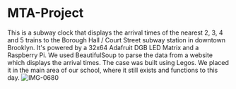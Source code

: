 # MTA-Project
This is a subway clock that displays the arrival times of the nearest 2, 3, 4 and 5 trains to the Borough Hall / Court Street subway station in downtown Brooklyn. 
It's powered by a 32x64 Adafruit DGB LED Matrix and a Raspberry Pi. We used BeautifulSoup to parse the data from a website which displays the arrival times. The case was built using Legos. We placed it in the main area of our school, where it still exists and functions to this day. 
![IMG-0680](https://github.com/J-o-h-n--/MTA-Project/assets/8367698/a76902d5-9050-4a16-8db4-34472cd103d6)
